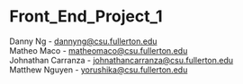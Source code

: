 # Front_End_Project_1

Danny Ng - dannyng@csu.fullerton.edu
<br>
Matheo Maco - matheomaco@csu.fullerton.edu
<br>
Johnathan Carranza - johnathancarranza@csu.fullerton.edu
<br>
Matthew Nguyen - yorushika@csu.fullerton.edu